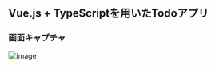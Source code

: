 ## Vue.js + TypeScriptを用いたTodoアプリ

### 画面キャプチャ
![image](https://user-images.githubusercontent.com/109234742/193792191-64346830-8b79-4962-91ff-ea54c4771ff6.png)
